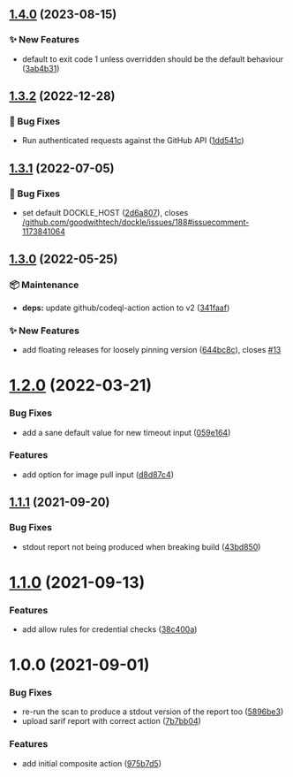 ## [1.4.0](https://github.com/erzz/dockle-action/compare/v1.3.2...v1.4.0) (2023-08-15)


### :sparkles: New Features

* default to exit code 1 unless overridden should be the default behaviour ([3ab4b31](https://github.com/erzz/dockle-action/commit/3ab4b31cd91327509e65ea67a4660cb0b0c55873))

## [1.3.2](https://github.com/erzz/dockle-action/compare/v1.3.1...v1.3.2) (2022-12-28)


### :bug: Bug Fixes

* Run authenticated requests against the GitHub API ([1dd541c](https://github.com/erzz/dockle-action/commit/1dd541c2bb36b89e3d5f80d0557876135109f536))

## [1.3.1](https://github.com/erzz/dockle-action/compare/v1.3.0...v1.3.1) (2022-07-05)


### :bug: Bug Fixes

* set default DOCKLE_HOST ([2d6a807](https://github.com/erzz/dockle-action/commit/2d6a807cbcfd09b528b193e7acc5f1f2e6b3f763)), closes [/github.com/goodwithtech/dockle/issues/188#issuecomment-1173841064](https://github.com/erzz//github.com/goodwithtech/dockle/issues/188/issues/issuecomment-1173841064)

## [1.3.0](https://github.com/erzz/dockle-action/compare/v1.2.0...v1.3.0) (2022-05-25)


### :package: Maintenance

* **deps:** update github/codeql-action action to v2 ([341faaf](https://github.com/erzz/dockle-action/commit/341faaffa4eca286313101ab5455ad757a6b94bf))


### :sparkles: New Features

* add floating releases for loosely pinning version ([644bc8c](https://github.com/erzz/dockle-action/commit/644bc8c9ec5ec5d23531d56025f35820e98d3b26)), closes [#13](https://github.com/erzz/dockle-action/issues/13)

# [1.2.0](https://github.com/erzz/dockle-action/compare/v1.1.1...v1.2.0) (2022-03-21)


### Bug Fixes

* add a sane default value for new timeout input ([059e164](https://github.com/erzz/dockle-action/commit/059e164d658da4837e7de28e9958c576a3dc5c0e))


### Features

* add option for image pull input ([d8d87c4](https://github.com/erzz/dockle-action/commit/d8d87c4b8b11acf20a8be40d5ee5f86227c49453))

## [1.1.1](https://github.com/erzz/dockle-action/compare/v1.1.0...v1.1.1) (2021-09-20)


### Bug Fixes

* stdout report not being produced when breaking build ([43bd850](https://github.com/erzz/dockle-action/commit/43bd850348b04556ba9e4557ae67666c84099e49))

# [1.1.0](https://github.com/erzz/dockle-action/compare/v1.0.0...v1.1.0) (2021-09-13)


### Features

* add allow rules for credential checks ([38c400a](https://github.com/erzz/dockle-action/commit/38c400ab5ec7844a78af3da010feac3732dcfcbd))

# 1.0.0 (2021-09-01)


### Bug Fixes

* re-run the scan to produce a stdout version of the report too ([5896be3](https://github.com/erzz/dockle-action/commit/5896be3f32f3db6bbbaa05313bd69359aa064a8c))
* upload sarif report with correct action ([7b7bb04](https://github.com/erzz/dockle-action/commit/7b7bb04a12f1f7eedecff6bd39fbc84c5ce6b8a4))


### Features

* add initial composite action ([975b7d5](https://github.com/erzz/dockle-action/commit/975b7d508d233173eea00577e98daa37debef6ec))
